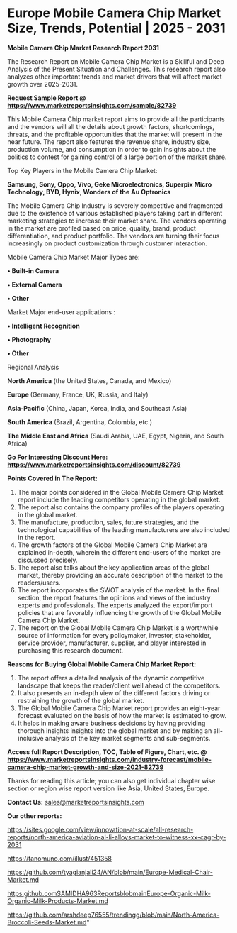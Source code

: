 # Europe Mobile Camera Chip Market Size, Trends, Potential | 2025 - 2031

<strong>Mobile Camera Chip Market Research Report 2031</strong>

The Research Report on Mobile Camera Chip Market is a Skillful and Deep Analysis of the Present Situation and Challenges. This research report also analyzes other important trends and market drivers that will affect market growth over 2025-2031.

<strong>Request Sample Report @ <a href=https://www.marketreportsinsights.com/sample/82739>https://www.marketreportsinsights.com/sample/82739</a></strong>

This Mobile Camera Chip market report aims to provide all the participants and the vendors will all the details about growth factors, shortcomings, threats, and the profitable opportunities that the market will present in the near future. The report also features the revenue share, industry size, production volume, and consumption in order to gain insights about the politics to contest for gaining control of a large portion of the market share.

Top Key Players in the Mobile Camera Chip Market:

<strong>Samsung, Sony, Oppo, Vivo, Geke Microelectronics, Superpix Micro Technology, BYD, Hynix, Wonders of the Au Optronics</strong>

The Mobile Camera Chip Industry is severely competitive and fragmented due to the existence of various established players taking part in different marketing strategies to increase their market share. The vendors operating in the market are profiled based on price, quality, brand, product differentiation, and product portfolio. The vendors are turning their focus increasingly on product customization through customer interaction.

Mobile Camera Chip Market Major Types are:

<strong>• Built-in Camera

• External Camera

• Other</strong>

Market Major end-user applications :

<strong>• Intelligent Recognition

• Photography

• Other</strong>

Regional Analysis

</u><strong><b>North America</b></strong> (the United States, Canada, and Mexico)

<strong><b>Europe </b></strong>(Germany, France, UK, Russia, and Italy)

<strong><b>Asia-Pacific</b></strong> (China, Japan, Korea, India, and Southeast Asia)

<strong><b>South America</b></strong> (Brazil, Argentina, Colombia, etc.)

<strong><b>The Middle East and Africa</b></strong> (Saudi Arabia, UAE, Egypt, Nigeria, and South Africa)

<strong>Go For Interesting Discount Here: <a href=https://www.marketreportsinsights.com/discount/82739>https://www.marketreportsinsights.com/discount/82739</a></strong>

<strong>Points Covered in The Report:</strong>
<ol>
  <li>The major points considered in the Global Mobile Camera Chip Market report include the leading competitors operating in the global market.</li>
  <li>The report also contains the company profiles of the players operating in the global market.</li>
  <li>The manufacture, production, sales, future strategies, and the technological capabilities of the leading manufacturers are also included in the report.</li>
  <li>The growth factors of the Global Mobile Camera Chip Market are explained in-depth, wherein the different end-users of the market are discussed precisely.</li>
  <li>The report also talks about the key application areas of the global market, thereby providing an accurate description of the market to the readers/users.</li>
  <li>The report incorporates the SWOT analysis of the market. In the final section, the report features the opinions and views of the industry experts and professionals. The experts analyzed the export/import policies that are favorably influencing the growth of the Global Mobile Camera Chip Market.</li>
  <li>The report on the Global Mobile Camera Chip Market is a worthwhile source of information for every policymaker, investor, stakeholder, service provider, manufacturer, supplier, and player interested in purchasing this research document.</li>
</ol>
<strong>Reasons for Buying Global Mobile Camera Chip Market Report:</strong>

<ol>
  <li>The report offers a detailed analysis of the dynamic competitive landscape that keeps the reader/client well ahead of the competitors.</li>
  <li>It also presents an in-depth view of the different factors driving or restraining the growth of the global market.</li>
  <li>The Global Mobile Camera Chip Market report provides an eight-year forecast evaluated on the basis of how the market is estimated to grow.</li>
  <li>It helps in making aware business decisions by having providing thorough insights insights into the global market and by making an all-inclusive analysis of the key market segments and sub-segments.</li>
</ol>
<strong>Access full Report Description, TOC, Table of Figure, Chart, etc. @ <a href=https://www.marketreportsinsights.com/industry-forecast/mobile-camera-chip-market-growth-and-size-2021-82739>https://www.marketreportsinsights.com/industry-forecast/mobile-camera-chip-market-growth-and-size-2021-82739</a></strong>


Thanks for reading this article; you can also get individual chapter wise section or region wise report version like Asia, United States, Europe.

<strong>Contact Us:</strong>
sales@marketreportsinsights.com

<strong>Our other reports:</strong>

<a href=https://sites.google.com/view/innovation-at-scale/all-research-reports/north-america-aviation-al-li-alloys-market-to-witness-xx-cagr-by-2031>https://sites.google.com/view/innovation-at-scale/all-research-reports/north-america-aviation-al-li-alloys-market-to-witness-xx-cagr-by-2031</a>

<a href=https://tanomuno.com/illust/451358>https://tanomuno.com/illust/451358</a>

<a href=https://github.com/tyagianjali24/AN/blob/main/Europe-Medical-Chair-Market.md>https://github.com/tyagianjali24/AN/blob/main/Europe-Medical-Chair-Market.md</a>

<a href=https:github.comSAMIDHA963ReportsblobmainEurope-Organic-Milk-Organic-Milk-Products-Market.md>https:github.comSAMIDHA963ReportsblobmainEurope-Organic-Milk-Organic-Milk-Products-Market.md</a>

<a href=https://github.com/arshdeep76555/trendingg/blob/main/North-America-Broccoli-Seeds-Market.md>https://github.com/arshdeep76555/trendingg/blob/main/North-America-Broccoli-Seeds-Market.md</a>"
